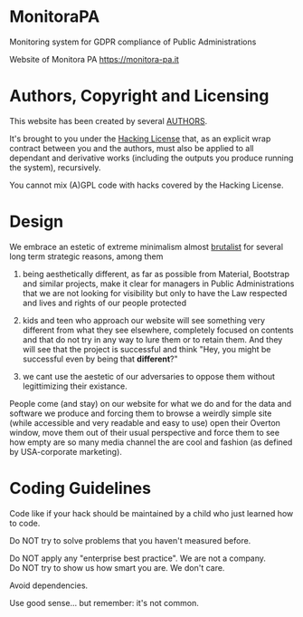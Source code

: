 # MonitoraPA
Monitoring system for GDPR compliance of Public Administrations

Website of Monitora PA https://monitora-pa.it

# Authors, Copyright and Licensing

This website has been created by several [AUTHORS](./AUTHORS.md).

It's brought to you under the [Hacking License](./LICENSE.txt) that, as
an explicit wrap contract between you and the authors, must also be
applied to all dependant and derivative works (including the outputs
you produce running the system), recursively.

You cannot mix (A)GPL code with hacks covered by the Hacking License.

# Design
We embrace an estetic of extreme minimalism almost [brutalist](https://elementor.com/blog/brutalism-in-web-design/)
for several long term strategic reasons, among them

1) being aesthetically different, as far as possible from Material, Bootstrap and similar projects, make it clear for managers in Public Administrations that we are not looking for visibility but only to have the Law respected and lives and rights of our people protected

2) kids and teen who approach our website will see something very different from what they see elsewhere, completely focused on contents and that do not try in any way to lure them or to retain them. And they will see that the project is successful and think "Hey, you might be successful even by being that **different**?"
3) we cant use the aestetic of our adversaries to oppose them without legittimizing their existance.

People come (and stay) on our website for what we do and for the data and software we produce and forcing them to browse a weirdly simple site (while accessible and very readable and easy to use) open their Overton window, move them out of their usual perspective and force them to see how empty are so many media channel the are cool and fashion (as defined by USA-corporate marketing).

# Coding Guidelines

Code like if your hack should be maintained by a child who
just learned how to code.

Do NOT try to solve problems that you haven't measured before.

Do NOT apply any "enterprise best practice". We are not a company.  
Do NOT try to show us how smart you are. We don't care.

Avoid dependencies.

Use good sense... but remember: it's not common.
